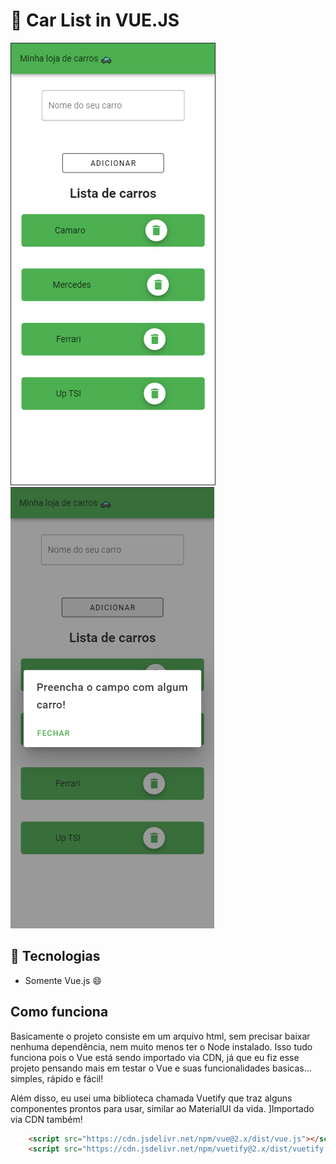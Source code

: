 # 🚓 Car List in VUE.JS

![](/img/app.png)
![](/img/app-warn.png)

## 🚀 Tecnologias

* Somente Vue.js 😄

## Como funciona

Basicamente o projeto consiste em um arquivo html, sem precisar baixar nenhuma dependência, nem muito menos ter o Node instalado. Isso tudo funciona pois o Vue está sendo importado via CDN, já que eu fiz esse projeto pensando mais em testar o Vue e suas funcionalidades basicas... simples, rápido e fácil!

Além disso, eu usei uma biblioteca chamada Vuetify que traz alguns componentes prontos para usar, similar ao MaterialUI da vida. ]Importado via CDN também!

```html
    <script src="https://cdn.jsdelivr.net/npm/vue@2.x/dist/vue.js"></script>
    <script src="https://cdn.jsdelivr.net/npm/vuetify@2.x/dist/vuetify.js"></script>
```
